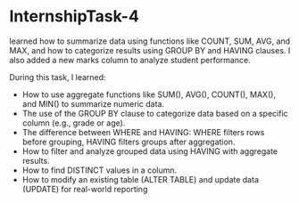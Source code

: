 # InternshipTask-4
learned how to summarize data using functions like COUNT, SUM, AVG, and MAX, and how to categorize results using GROUP BY and HAVING clauses. I also added a new marks column to analyze student performance.


During this task, I learned:

* How to use aggregate functions like SUM(), AVG(), COUNT(), MAX(), and MIN() to summarize numeric data.
* The use of the GROUP BY clause to categorize data based on a specific column (e.g., grade or age).
*  The difference between WHERE and HAVING:
       WHERE filters rows before grouping,
       HAVING filters groups after aggregation.
*  How to filter and analyze grouped data using HAVING with aggregate results.
*  How to find DISTINCT values in a column.
*  How to modify an existing table (ALTER TABLE) and update data (UPDATE) for real-world reporting 
